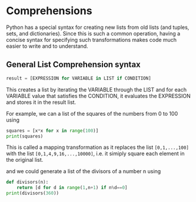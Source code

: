 # Comprehensions
Python has a special syntax for creating new lists from old lists (and tuples, sets, and dictionaries).
Since this is such a common operation, having a concise syntax for specifying such transformations
makes code much easier to write and to understand.

## General List Comprehension syntax
``` python
result = [EXPRESSION for VARIABLE in LIST if CONDITION]
```
This creates a list by iterating the VARIABLE through the LIST
and for each VARIABLE value that satisfies the CONDITION,
it evaluates the EXPRESSION and stores it in the result list.

For example, we can a list of the squares of the numbers from 0 to 100 using
``` python
squares = [x*x for x in range(100)]
print(squares)
```
This is called a mapping transformation as it replaces the list ```[0,1,...,100]```
with the list ```[0,1,4,9,16,...,10000]```, i.e. it simiply square each element in the original list.


and we could generate a list of the divisors of a number n using
``` python
def divisors(n):
    return [d for d in range(1,n+1) if n%d==0]
print(divisors(360))
```


